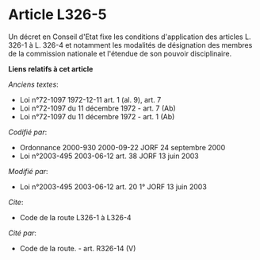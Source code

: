 # Article L326-5

Un décret en Conseil d'Etat fixe les conditions d'application des articles L. 326-1 à L. 326-4 et notamment les modalités de
désignation des membres de la commission nationale et l'étendue de son pouvoir disciplinaire.

**Liens relatifs à cet article**

_Anciens textes_:

  - Loi n°72-1097 1972-12-11 art. 1 (al. 9), art. 7
  - Loi n°72-1097 du 11 décembre 1972 - art. 7 (Ab)
  - Loi n°72-1097 du 11 décembre 1972 - art. 1 (Ab)

_Codifié par_:

  - Ordonnance 2000-930 2000-09-22 JORF 24 septembre 2000
  - Loi n°2003-495 2003-06-12 art. 38 JORF 13 juin 2003

_Modifié par_:

  - Loi n°2003-495 2003-06-12 art. 20 1° JORF 13 juin 2003

_Cite_:

  - Code de la route L326-1 à L326-4

_Cité par_:

  - Code de la route. - art. R326-14 (V)
